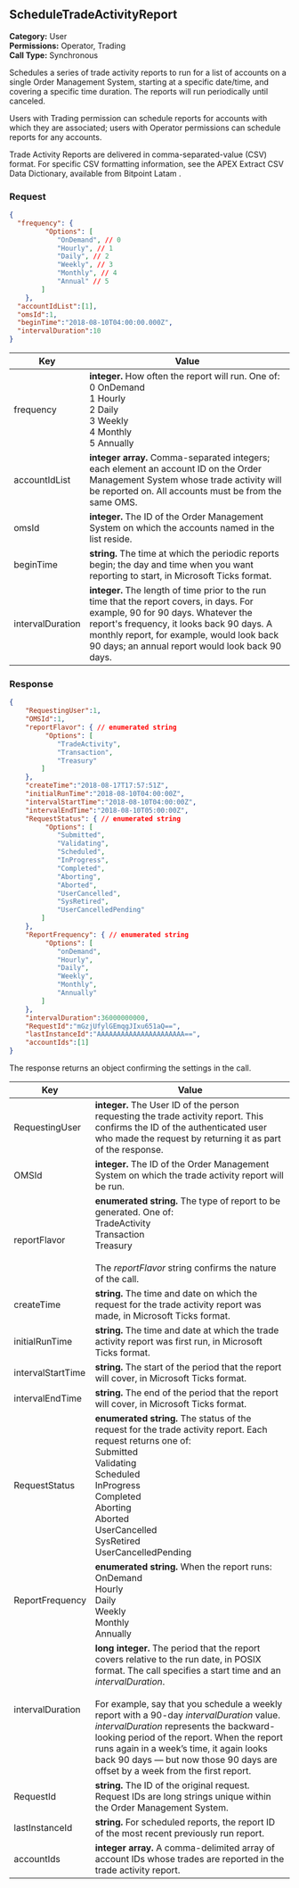 ## ScheduleTradeActivityReport

**Category:** User<br />
**Permissions:** Operator, Trading<br />
**Call Type:** Synchronous

Schedules a series of trade activity reports to run for a list of accounts on a single Order Management System, starting at a specific date/time, and covering a specific time duration. The reports will run periodically until canceled.

Users with Trading permission can schedule reports for accounts with which they are associated; users with Operator permissions can schedule reports for any accounts.

Trade Activity Reports are delivered in comma-separated-value (CSV) format. For specific CSV formatting information, see the APEX Extract CSV Data Dictionary, available from Bitpoint Latam .

### Request

```json
{
  "frequency": {
		 "Options": [
            "OnDemand", // 0 
			"Hourly", // 1
			"Daily", // 2
			"Weekly", // 3
			"Monthly", // 4
			"Annual" // 5
		] 
	},
  "accountIdList":[1],
  "omsId":1,
  "beginTime":"2018-08-10T04:00:00.000Z",
  "intervalDuration":10
}
```

| Key              | Value                                                        |
| ---------------- | ------------------------------------------------------------ |
| frequency        | **integer.** How often the report will run. One of:<br />0 OnDemand<br />1 Hourly<br />2 Daily<br />3 Weekly<br />4 Monthly<br />5 Annually |
| accountIdList    | **integer array.** Comma-separated integers; each element an account ID on the Order Management System whose trade activity will be reported on. All accounts must be from the same OMS. |
| omsId            | **integer.** The ID of the Order Management System on which the accounts named in the list reside. |
| beginTime        | **string.** The time at which the periodic reports begin; the day and time when you want reporting to start, in Microsoft Ticks format. |
| intervalDuration | **integer.** The length of time prior to the run time that the report covers, in days. For example, 90 for 90 days. Whatever the report's frequency, it looks back 90 days. A monthly report, for example, would look back 90 days; an annual report would look back 90 days. |

### Response

```json
{
	"RequestingUser":1,
	"OMSId":1,
	"reportFlavor": { // enumerated string
		 "Options": [
			"TradeActivity",
			"Transaction",
			"Treasury"
		] 
	},
	"createTime":"2018-08-17T17:57:51Z",
	"initialRunTime":"2018-08-10T04:00:00Z",
	"intervalStartTime":"2018-08-10T04:00:00Z",
	"intervalEndTime":"2018-08-10T05:00:00Z",
	"RequestStatus": { // enumerated string
		 "Options": [
			"Submitted",
			"Validating",
			"Scheduled",
			"InProgress",
			"Completed",
			"Aborting",
			"Aborted",
			"UserCancelled",
			"SysRetired",
			"UserCancelledPending"
		] 
	},
	"ReportFrequency": { // enumerated string
		 "Options": [
			"onDemand",
			"Hourly",
			"Daily",
			"Weekly",
			"Monthly",
			"Annually"
		] 
	},
	"intervalDuration":36000000000,
	"RequestId":"mGzjUfylGEmqgJIxu651aQ==",
	"lastInstanceId":"AAAAAAAAAAAAAAAAAAAAAA==",
	"accountIds":[1]
}

```
The response returns an object confirming the settings in the call.


| Key               | Value                                                        |
| ----------------- | ------------------------------------------------------------ |
| RequestingUser    | **integer.** The User ID of the person requesting the trade activity report. This confirms the ID of the authenticated user who made the request by returning it as part of the response. |
| OMSId             | **integer.** The ID of the Order Management System on which the trade activity report will be run. |
| reportFlavor      | **enumerated string.** The type of report to be generated. One of:<br />TradeActivity<br />Transaction<br />Treasury<br /><br />The *reportFlavor* string confirms the nature of the call. |
| createTime        | **string.** The time and date on which the request for the trade activity report was made, in Microsoft Ticks format. |
| initialRunTime    | **string.**  The time and date at which the trade activity report was first run, in Microsoft Ticks format. |
| intervalStartTime | **string.** The start of the period that the report will cover, in Microsoft Ticks format. |
| intervalEndTime   | **string.** The end of the period that the report will cover, in Microsoft Ticks format. |
| RequestStatus     | **enumerated string.** The status of the request for the trade activity report. Each request returns one of:<br />Submitted<br />Validating<br />Scheduled<br />InProgress<br />Completed<br />Aborting<br />Aborted<br />UserCancelled<br />SysRetired<br />UserCancelledPending |
| ReportFrequency   | **enumerated string.** When the report runs:<br />OnDemand<br />Hourly<br />Daily<br />Weekly<br />Monthly<br />Annually |
| intervalDuration  | **long integer.** The period that the report covers relative to the run date, in POSIX format. The call specifies a start time and an *intervalDuration*.<br /><br />For example, say that you schedule a weekly report with a 90-day *intervalDuration* value. *intervalDuration* represents the backward-looking period of the report. When the report runs again in a week’s time, it again looks back 90 days — but now those 90 days are offset by a week from the first report. |
| RequestId         | **string.** The ID of the original request. Request IDs are long strings unique within the Order Management System. |
| lastInstanceId    | **string.** For scheduled reports, the report ID of the most recent previously run report. |
| accountIds        | **integer array.** A comma-delimited array of account IDs whose trades are reported in the trade activity report. |




